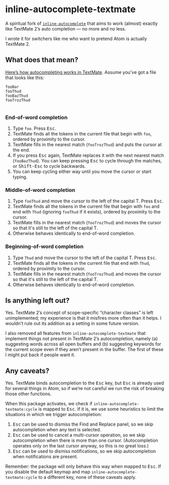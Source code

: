 
# inline-autocomplete-textmate

A spiritual fork of [`inline-autocomplete`][inline-autocomplete] that aims to work (almost) exactly like TextMate 2’s auto completion — no more and no less.

I wrote it for switchers like me who want to pretend Atom is actually TextMate 2.

## What does that mean?

[Here’s how autocompleting works in TextMate][textmate]. Assume you've got a file that looks like this:

```
fooBar
fooThud
fooBazThud
fooTrozThud


```

### End-of-word completion

1. Type `foo`. Press <kbd>Esc</kbd>.
2. TextMate finds all the tokens in the current file that begin with `foo`, ordered by proximity to the cursor.
3. TextMate fills in the nearest match (`fooTrozThud`) and puts the cursor at the end.
4. If you press <kbd>Esc</kbd> again, TextMate replaces it with the next nearest match (`fooBazThud`). You can keep pressing <kbd>Esc</kbd> to cycle through the matches, or <kbd>Shift-Esc</kbd> to cycle backwards.
5. You can keep cycling either way until you move the cursor or start typing.

### Middle-of-word completion

1. Type `fooThud` and move the cursor to the left of the capital T. Press <kbd>Esc</kbd>.
2. TextMate finds all the tokens in the current file that begin with `foo` and end with `Thud` (ignoring `fooThud` if it exists), ordered by proximity to the cursor.
3. TextMate fills in the nearest match (`fooTrozThud`) and moves the cursor so that it's still to the left of the capital T.
4. Otherwise behaves identically to end-of-word completion.

### Beginning-of-word completion

1. Type `Thud` and move the cursor to the left of the capital T. Press <kbd>Esc</kbd>.
2. TextMate finds all the tokens in the current file that end with `Thud`, ordered by proximity to the cursor.
3. TextMate fills in the nearest match (`fooTrozThud`) and moves the cursor so that it's still to the left of the capital T.
4. Otherwise behaves identically to end-of-word completion.

## Is anything left out?

Yes. TextMate 2’s concept of scope-specific “character classes” is left unimplemented; my experience is that it misfires more often than it helps. I wouldn’t rule out its addition as a setting in some future version.

I also removed all features from `inline-autocomplete-textmate` that implement things not present in TextMate 2’s autocompletion, namely (a) suggesting words across all open buffers and (b) suggesting keywords for the current scope even if they aren’t present in the buffer. The first of these I might put back if people want it.

## Any caveats?

Yes. TextMate binds autocompletion to the <kbd>Esc</kbd> key, but <kbd>Esc</kbd> is already used for several things in Atom, so if we’re not careful we run the risk of breaking those other functions.

When this package activates, we check if `inline-autocomplete-textmate:cycle` is mapped to <kbd>Esc</kbd>. If it is, we use some heuristics to limit the situations in which we trigger autocompletion:

1. <kbd>Esc</kbd> can be used to dismiss the Find and Replace panel, so we skip autocompletion when any text is selected.
2. <kbd>Esc</kbd> can be used to cancel a multi-cursor operation, so we skip autocompletion when there is more than one cursor. (Autocompletion operates only on the last cursor anyway, so this is no great loss.)
3. <kbd>Esc</kbd> can be used to dismiss notifications, so we skip autocompletion when notifications are present.

Remember: the package will only behave this way when mapped to <kbd>Esc</kbd>. If you disable the default keymap and map `inline-autocomplete-textmate:cycle` to a different key, none of these caveats apply.


[textmate]: http://blog.macromates.com/2012/clever-completion/
[inline-autocomplete]: https://github.com/alexchee/atom-inline-autocomplete
